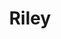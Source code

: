 ---
pid: CH1107
title: Riley
location_transcription: 
zipcode: 
outside_phl: 
neighborhood: 
age: 
age_range: 
instagram: 
image_file_name: CH_1107.jpg
proposal_transcription: 
topic: Architecture,Unknown
topic_summary: 0, 0
type: Other No Form
keywords_other: drawing, doodle, buildings
credit: 
image_labels: 
twitter: 
facebook: 
permalink: "/monuments/ch1107/"
layout: item-page
---